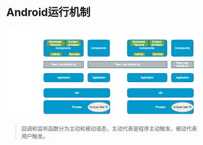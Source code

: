 Android运行机制
==============

![android application frame][1]

>回调和监听函数分为主动和被动语态，主动代表是程序主动触发，被动代表用户触发。

[1]: image/android-application.png
